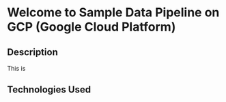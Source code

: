 # Welcome to Sample Data Pipeline on GCP (Google Cloud Platform)
## Description
This is   
## Technologies Used

 